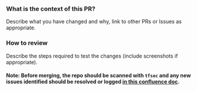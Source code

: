 ### What is the context of this PR?
Describe what you have changed and why, link to other PRs or Issues as appropriate.

### How to review
Describe the steps required to test the changes (include screenshots if appropriate).

#### Note: Before merging, the repo should be scanned with `tfsec` and any new issues identified should be resolved or logged [in this confluence doc](https://collaborate2.ons.gov.uk/confluence/pages/viewpage.action?spaceKey=SDC&title=EQ+Security+and+Vulnerabilities).
